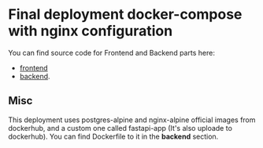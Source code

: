 # Final deployment docker-compose with nginx configuration

You can find source code for Frontend and Backend parts here:
* [frontend](https://github.com/ToTHXaT/Practice-blog-frontend.git)
* [backend](https://github.com/ToTHXaT/Practice-blog-backend.git).

## Misc

This deployment uses postgres-alpine and nginx-alpine official images from dockerhub, and a custom one called fastapi-app (It's also uploade to dockerhub). You can find Dockerfile to it in the **backend** section.
